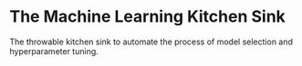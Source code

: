 # The Machine Learning Kitchen Sink

The throwable kitchen sink to automate the process of model selection and 
hyperparameter tuning.